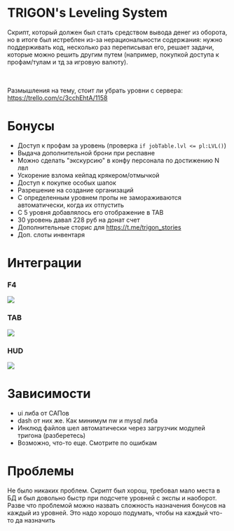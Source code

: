 # TRIGON's Leveling System

Скрипт, который должен был стать средством вывода денег из оборота, но в итоге был истреблен из-за нерациональности содержания: нужно поддерживать код, несколько раз переписывал его, решает задачи, которые можно решить другим путем (например, покупкой доступа к профам/тулам и тд за игровую валюту).

<br><br>Размышления на тему, стоит ли убрать уровни с сервера: https://trello.com/c/3cchEhtA/1158

# Бонусы
- Доступ к профам за уровень (проверка `if jobTable.lvl <= pl:LVL()`)
- Выдача дополнительной брони при респавне
- Можно сделать "экскурсию" в конфу персонала по достижению N лвл
- Ускорение взлома кейпад крякером/отмычкой
- Доступ к покупке особых шапок
- Разрешение на создание организаций
- С определенным уровнем пропы не замораживаются автоматически, когда их отпустить
- С 5 уровня добавлялось его отображение в TAB
- 30 уровень давал 228 руб на донат счет
- Дополнительные сторис для https://t.me/trigon_stories
- Доп. слоты инвентаря


# Интеграции

### F4
![](https://img.qweqwe.ovh/1597936496272.jpg)

### TAB
![](https://img.qweqwe.ovh/1597936647797.jpg)

### HUD
![](https://img.qweqwe.ovh/1597937581021.jpg)


# Зависимости
- ui либа от САПов
- dash от них же. Как минимум nw и mysql либа
- Инклюд файлов шел автоматически через загрузчик модулей тригона (разберетесь)
- Возможно, что-то еще. Смотрите по ошибкам

# Проблемы
Не было никаких проблем. Скрипт был хорош, требовал мало места в БД и был довольно быстр при подсчете уровней с экспы и наоборот. Разве что проблемой можно назвать сложность назначения бонусов на каждый из уровней. Это надо хорошо подумать, чтобы на каждый что-то да назначить
